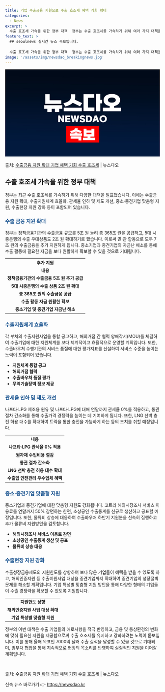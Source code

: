 ```yaml
---
title: 기업 수출금융 지원으로 수출 호조세 혜택 기회 확대
categories:
  - News
excerpt: >
  수출 호조세 가속을 위한 정부 대책  정부는 수출 호조세를 가속하기 위해 여러 가지 대책을 발표했습니다. 이…
feature_text: >
  ## seoulnews 실시간 뉴스 속보입니다.

  수출 호조세 가속을 위한 정부 대책  정부는 수출 호조세를 가속하기 위해 여러 가지 대책을 발표했습니다. 이…
image: '/assets/img/newsdao_breakingnews.jpg'
---
```


![뉴스다오 속보](/assets/img/newsdao_breakingnews.jpg)

<p>출처: <a href="https://newsdao.kr/4031" rel="dofollow">수출금융 지원 확대 기업 혜택 기회 수출 호조세</a> | 뉴스다오</p>

<h2 data-ke-size="size26">수출 호조세 가속을 위한 정부 대책</h2>
<p data-ke-size="size16">정부는 최근 수출 호조세를 가속하기 위해 다양한 대책을 발표했습니다. 이에는 수출금융 지원 확대, 수출지원체계 효율화, 관세율 인하 및 제도 개선, 중소·중견기업 맞춤형 지원, 수출현장 지원 강화 등이 포함되어 있습니다.</p>

<h3><b><span style="color: #1a5490;">수출 금융 지원 확대</span></b></h3>
<p data-ke-size="size16">정부는 정책금융기관의 수출금융 규모를 5조 원 늘려 총 365조 원을 공급하고, 5대 시중은행의 수출 우대상품도 2조 원 확대하기로 했습니다. 이로써 민·관 합동으로 모두 7조 원의 수출금융을 추가 지원하게 됩니다. 중소기업과 중견기업의 자금난 해소를 통해 수출 활동에 필요한 자금을 보다 원활하게 확보할 수 있을 것으로 기대됩니다.</p>
<table>
  <tr>
    <td style="text-align: center; height: 17px;"><b>추가 지원</b></td>
  </tr>
  <tr>
    <td style="text-align: center; height: 17px;"><b>내용</b></td>
  </tr>
  <tr>
    <td style="text-align: center; height: 17px;"><b>정책금융기관의 수출금융 5조 원 추가 공급</b></td>
  </tr>
  <tr>
    <td style="text-align: center; height: 17px;"><b>5대 시중은행의 수출 상품 2조 원 확대</b></td>
  </tr>
  <tr>
    <td style="text-align: center; height: 17px;"><b>총 365조 원의 수출금융 공급</b></td>
  </tr>
  <tr>
    <td style="text-align: center; height: 17px;"><b>수출 활동 자금 원활한 확보</b></td>
  </tr>
  <tr>
    <td style="text-align: center; height: 17px;"><b>중소기업 및 중견기업 자금난 해소</b></td>
  </tr>
</table>

<h3><b><span style="color: #1a5490;">수출지원체계 효율화</span></b></h3>
<p data-ke-size="size16">각 부처의 수출지원사업을 통합 공고하고, 해외거점 간 협력 양해각서(MOU)를 체결하여 수출기업에 대한 지원체계를 보다 체계적이고 효율적으로 운영할 계획입니다. 또한, 수출바우처 수행기관의 서비스 품질에 대한 평가지표를 신설하여 서비스 수준을 높이는 노력이 포함되어 있습니다.</p>
<ul>
  <li><b>지원체계 통합 공고</b></li>
  <li><b>해외거점 협력</b></li>
  <li><b>수출바우처 품질 평가</b></li>
  <li><b>무역기술장벽 정보 제공</b></li>
</ul>

<h3><b><span style="color: #1a5490;">관세율 인하 및 제도 개선</span></b></h3>
<p data-ke-size="size16">나프타·LPG 제조용 원유 및 나프타·LPG에 대해 연말까지 관세율 0%를 적용하고, 통관 절차 간소화를 통해 수출가격 경쟁력을 높이는 데 기여하게 됩니다. 또한, LNG 선박 충전 허용 대수를 확대하여 트럭을 통한 충전을 가능하게 하는 등의 조치를 취할 예정입니다.</p>
<table>
  <tr>
    <td style="text-align: center; height: 17px;"><b>내용</b></td>
  </tr>
  <tr>
    <td style="text-align: center; height: 17px;"><b>나프타·LPG 관세율 0% 적용</b></td>
  </tr>
  <tr>
    <td style="text-align: center; height: 17px;"><b>원자재 수입비용 절감</b></td>
  </tr>
  <tr>
    <td style="text-align: center; height: 17px;"><b>통관 절차 간소화</b></td>
  </tr>
  <tr>
    <td style="text-align: center; height: 17px;"><b>LNG 선박 충전 허용 대수 확대</b></td>
  </tr>
  <tr>
    <td style="text-align: center; height: 17px;"><b>수출입 안전관리 우수업체 혜택</b></td>
  </tr>
</table>

<h3><b><span style="color: #1a5490;">중소·중견기업 맞춤형 지원</span></b></h3>
<p data-ke-size="size16">중소기업과 중견기업에 대한 맞춤형 지원도 강화됩니다. 코트라 해외시장조사 서비스 이용료를 연말까지 50% 감면하는 한편, 소상공인 수출통계를 신규로 생산하고 공표할 예정입니다. 또한, 물류비 상승에 대응하여 수출바우처 하반기 지원분을 신속히 집행하고 추가 물류비 지원방안을 검토합니다.</p>
<ul>
  <li><b>해외시장조사 서비스 이용료 감면</b></li>
  <li><b>소상공인 수출통계 생산 및 공표</b></li>
  <li><b>물류비 상승 대응</b></li>
</ul>

<h3><b><span style="color: #1a5490;">수출현장 지원 강화</span></b></h3>
<p data-ke-size="size16">수출성장금융제도의 지원한도를 상향하여 보다 많은 기업들이 혜택을 받을 수 있도록 하고, 해외인증지원 등 수출지원사업 대상을 중견기업까지 확대하여 중견기업의 성장절벽 문제를 해소할 계획입니다. 기업 특성별 맞춤형 지원 방안을 통해 다양한 형태의 기업들이 수출 경쟁력을 확보할 수 있도록 지원합니다.</p>
<table>
  <tr>
    <td style="text-align: center; height: 17px;"><b>지원한도 상향</b></td>
  </tr>
  <tr>
    <td style="text-align: center; height: 17px;"><b>해외인증지원 사업 대상 확대</b></td>
  </tr>
  <tr>
    <td style="text-align: center; height: 17px;"><b>기업 특성별 맞춤형 지원</b></td>
  </tr>
</table>

<p data-ke-size="size16">정부의 이번 대책은 수출 기업들의 애로사항을 적극 반영하고, 금융 및 통상환경의 변화에 맞춰 필요한 지원을 제공함으로써 수출 호조세를 유지하고 강화하려는 노력이 돋보입니다. 이를 통해 올해 목표인 7000억 달러 수출 실적을 달성할 수 있을 것으로 기대되며, 범부처 협업을 통해 지속적으로 현장의 목소리를 반영하여 실질적인 지원을 이어갈 계획입니다.</p>

<p data-ke-size="size16">&nbsp;</p>

출처: <a href="https://newsdao.kr/4031">수출금융 지원 확대 기업 혜택 기회 수출 호조세 | 뉴스다오</a> 

신속 뉴스 바로가기 👉 <a href="https://newsdao.kr" rel="dofollow">https://newsdao.kr</a>


